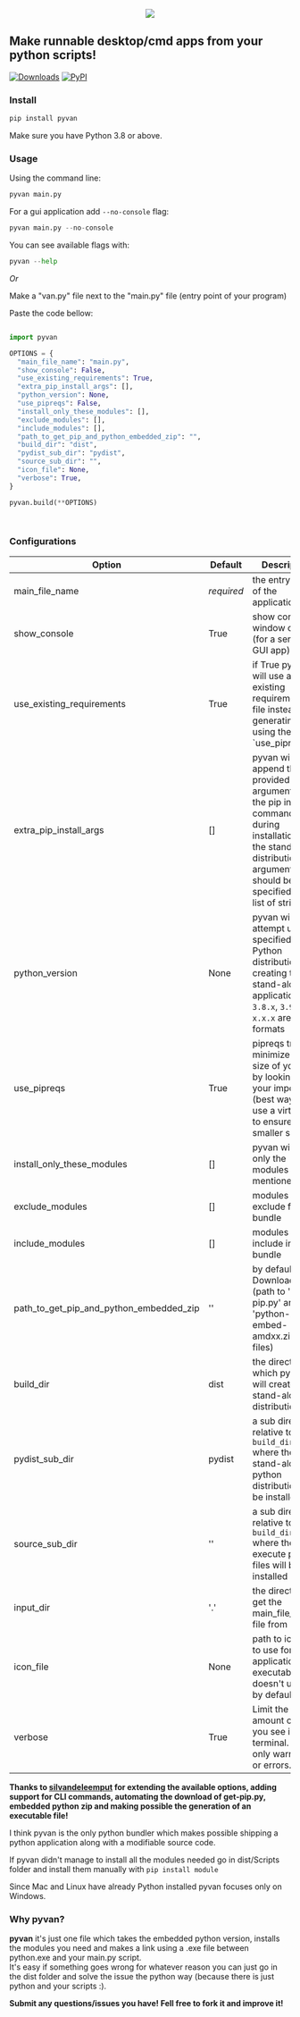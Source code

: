 <p align="center">
  <img src="pyvan.png">
</p>

<p align="center">
  <h2> Make runnable desktop/cmd apps from your python scripts!</h2>
</p>


[![Downloads](https://pepy.tech/badge/pyvan)](https://pepy.tech/project/pyvan) [![PyPI](https://img.shields.io/pypi/v/pyvan?color=blue)](https://pypi.org/project/pyvan/)


### Install
```py
pip install pyvan
```
Make sure you have Python 3.8 or above.

### Usage

Using the command line:
```py
pyvan main.py 
```
For a gui application add `--no-console` flag:

```py
pyvan main.py --no-console
```

You can see available flags with: 

```py
pyvan --help
```

*Or*

Make a "van.py" file next to the "main.py" file (entry point of your program) 

Paste the code bellow:

```python

import pyvan

OPTIONS = {
  "main_file_name": "main.py",
  "show_console": False,
  "use_existing_requirements": True,
  "extra_pip_install_args": [],
  "python_version": None,
  "use_pipreqs": False,
  "install_only_these_modules": [],
  "exclude_modules": [],
  "include_modules": [],
  "path_to_get_pip_and_python_embedded_zip": "",
  "build_dir": "dist",
  "pydist_sub_dir": "pydist",
  "source_sub_dir": "",
  "icon_file": None,
  "verbose": True,
}

pyvan.build(**OPTIONS)

 
```


### Configurations

**Option**|**Default**|**Description**
-----|-----|-----
main\_file\_name|*required*|the entry point of the application
show\_console|True|show console window or not (for a service or GUI app)
use\_existing\_requirements|True|if True pyvan will use an existing requirements.txt file instead of generating one using the: `use\_pipreqs
extra\_pip\_install\_args|[]|pyvan will append the provided arguments to the pip install command during installation of the stand-alone distribution.The arguments should be specified as a list of strings
python\_version|None|pyvan will attempt use the specified Python distribution for creating the stand-alone application, `3.8.x`, `3.9.1`, or `x.x.x` are valid formats
use\_pipreqs|True|pipreqs tries to minimize the size of your app by looking at your imports (best way is to use a virtualenv to ensure a smaller size
install\_only\_these\_modules|[]|pyvan will install only the modules mentioned here
exclude\_modules|[]|modules to exclude from bundle
include\_modules|[]|modules to include in the bundle
path\_to\_get\_pip\_and\_python\_embedded\_zip|''|by default is the Download path (path to 'get-pip.py' and 'python-x.x.x-embed-amdxx.zip' files)
build\_dir|dist|the directory in which pyvan will create the stand-alone distribution
pydist\_sub\_dir|pydist|a sub directory relative to `build_dir` where the stand-alone python distribution will be installed
source\_sub\_dir|''|a sub directory relative to `build_dir` where the to execute python files will be installed
input\_dir|'.'|the directory to get the main\_file\_name file from
icon\_file|None|path to icon file to use for your application executable, doesn't use one by default
verbose|True|Limit the amount of logs you see in the terminal. Show only warnings or errors.




**Thanks to [silvandeleemput](https://github.com/silvandeleemput) for extending the available options, adding support for CLI commands, automating the download of get-pip.py, 
embedded python zip and making possible the generation of an executable file!**

I think pyvan is the only python bundler which makes possible shipping a python application along with a modifiable source code.


If pyvan didn't manage to install all the modules needed go in dist/Scripts folder and install them manually with `pip install module`

Since Mac and Linux have already Python installed pyvan focuses only on Windows.


### Why pyvan?

**pyvan** it's just one file which takes the embedded python version, installs the modules you need and makes a link using a .exe file between python.exe and your main.py script.
<br>
It's easy if something goes wrong for whatever reason you can just go in the dist folder and solve the issue the python way (because there is just python and your scripts :).


**Submit any questions/issues you have! Fell free to fork it and improve it!**
